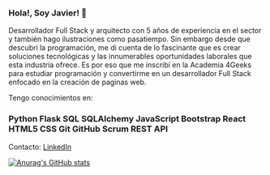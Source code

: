 ### Hola!, Soy Javier! 👋

Desarrollador Full Stack y arquitecto con 5 años de experiencia en el sector y también hago ilustraciones como pasatiempo. Sin embargo desde que descubrí la programación, me di cuenta de lo fascinante que es crear soluciones tecnológicas y las innumerables oportunidades laborales que esta industria ofrece. Es por eso que me inscribí en la Academia 4Geeks para estudiar programación y convertirme en un desarrollador Full Stack enfocado en la creación de paginas web.

Tengo conocimientos en:
### Python Flask SQL SQLAlchemy JavaScript Bootstrap React HTML5 CSS Git GitHub Scrum REST API 

Contacto:
[LinkedIn](https://www.linkedin.com/in/jaranedag/)

[![Anurag's GitHub stats](https://github-readme-stats.vercel.app/api?username=jaranedag)](https://github.com/anuraghazra/github-readme-stats)
